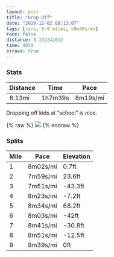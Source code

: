 ```yaml
---
layout: post
title: "Drop Off"
date: "2020-12-02 08:12:07"
tags: [runs, 8-9 miles, <8m30s/mi]
race: false
distance: 8.132242012
time: 4059
strava: true
---
```


### Stats

| Distance | Time | Pace |
|----------|------|------|
|8.13mi|1h7m39s|8m19s/mi|

Dropping off kids at “school” is nice.

{% raw %}
<img src='https://maps.googleapis.com/maps/api/staticmap?maptype=roadmap&path=enc:e_zwFzepbMOg@BQv@iAHkAJId@Gx@Rt@b@Z\^Bf@TPPL\b@CpAo@lDcGh@gBRsAEqCYq@[_@oCgAcDoBkA_AcBkCGc@DgBHa@`AuBHaAA{@u@iB]e@sCmA}@w@]k@oAmDeCuBmAa@wAIe@R_@d@i@Xi@Fy@OoBuAsAwASa@Ig@[}@m@}@{@Ic@Ng@G_I_CaDiBcBqC}AyA{BeAoBoA}AeBQm@UyBS}@C[f@}Fg@_BsEmCkAaAaB}@sHeFyCuAeA}@gB_AqASoBDeAYoAI}@X_A~@m@VqAScFaDiBkBwA_CsAkAs@KqAVo@CyEm@iAo@mA{Ai@kBW_@YKi@L]j@Gj@Jr@~@bBVx@?f@s@hBaADcAw@w@_AmBcByAq@u@Q_@@q@`@o@`A_@Zy@~As@tBG~AKh@Bj@E\k@`A?Zd@nA|@|@`ARn@K`@s@p@aDdAeArBIfBk@|A?h@Tb@^j@dAt@lCRxA`@bAb@^tAZ\Tj@z@Vx@p@zDn@|Ap@`Ax@j@|FtBz@n@t@`An@xBVf@V^`@VdAZbDIfAt@Xj@r@bDdA~Cj@h@Zj@x@z@v@d@pA`@jBVhBSvCaAdAKh@JfCtAj@f@h@x@dBvE^^nAV`FM|@j@h@n@|AbDfAdBdAlAl@\tA|Al@hApClGj@ZhBPpIc@j@J`@VV^Z|@`@hBTvAXZ|BpAjC`AvBd@hCtA~@jA|AdD|D~EjDjBj@Dd@x@LnAVf@?f@Ez@GJx@WlAKf@x@E^NTIF@Lm@F^HAZOZ^fAAJJLJ@EMNIbBbArBd@zAfBlBl@f@z@nAr@\x@lB~@PVp@b@@RNb@RXfAFr@j@v@sAFYQFGVj@t@h@`@fBt@bAr@Zb@nBr@x@hAl@ZT`ARXd@LjAx@fCdAX^B\LJh@`@^BdAx@D`@_@dDMh@@b@P\Gn@}@zCSZQp@Ej@h@`@pAb@j@h@GjAJzAO|@?`@Rv@KFW^CNSDQt@a@f@Ox@?b@|@fAN@vB|A@d@GRL@z@hAd@TCZc@f@Uh@ArBb@n@RTLE@OTJ\b@D`@LRfAr@P^B~@QPRv@z@l@Zf@ZT&key=AIzaSyC1MId7bFpkLXNAaYhBSTb8jLyiSqzbDtM&size=800x800&markers=color:yellow|label:S|40.77059,-73.97998&markers=color:green|label:F|40.75511999999996,-74.00088000000008'>
{% endraw %}

### Splits

| Mile | Pace | Elevation |
|------|------|-----------|
|1|8m02s/mi|0.7ft|
|2|7m59s/mi|23.6ft|
|3|7m51s/mi|-43.3ft|
|4|8m23s/mi|-7.2ft|
|5|8m34s/mi|68.2ft|
|6|8m03s/mi|-42ft|
|7|8m41s/mi|-30.8ft|
|8|8m51s/mi|-12.5ft|
|9|9m39s/mi|0ft|
